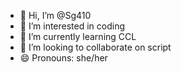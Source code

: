 - 👋 Hi, I’m @Sg410
- 👀 I’m interested in coding 
- 🌱 I’m currently learning CCL 
- 💞️ I’m looking to collaborate on script 
- 😄 Pronouns: she/her
  

<!---
Sg410/Sg410 is a ✨ special ✨ repository because its `README.md` (this file) appears on your GitHub profile.
You can click the Preview link to take a look at your changes.
--->
